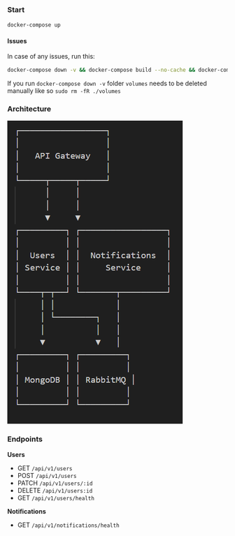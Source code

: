 ### Start
```bash
docker-compose up
```

#### Issues

In case of any issues, run this:

```bash
docker-compose down -v && docker-compose build --no-cache && docker-compose up
```

If you run `docker-compose down -v` folder `volumes` needs to be deleted manually like so `sudo rm -fR ./volumes`

### Architecture

![alt text](architecture.png)

### Endpoints

**Users**
- GET `/api/v1/users`
- POST `/api/v1/users`
- PATCH `/api/v1/users/:id`
- DELETE `/api/v1/users:id`
- GET `/api/v1/users/health`

**Notifications**
- GET `/api/v1/notifications/health`



